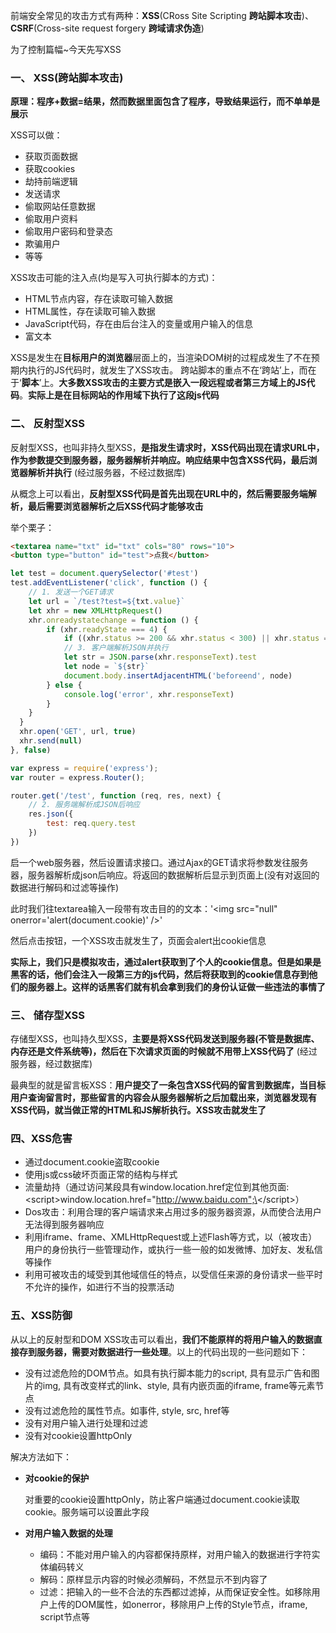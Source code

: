 前端安全常见的攻击方式有两种：**XSS**(CRoss Site Scripting **跨站脚本攻击**)、**CSRF**(Cross-site request forgery  **跨域请求伪造**)

为了控制篇幅~今天先写XSS

### 一、 XSS(跨站脚本攻击)
**原理：程序+数据=结果，然而数据里面包含了程序，导致结果运行，而不单单是展示**

XSS可以做：
- 获取页面数据
- 获取cookies
- 劫持前端逻辑
- 发送请求
- 偷取网站任意数据
- 偷取用户资料
- 偷取用户密码和登录态
- 欺骗用户
- 等等

XSS攻击可能的注入点(均是写入可执行脚本的方式)：
- HTML节点内容，存在读取可输入数据
- HTML属性，存在读取可输入数据
- JavaScript代码，存在由后台注入的变量或用户输入的信息
- 富文本

XSS是发生在**目标用户的浏览器**层面上的，当渲染DOM树的过程成发生了不在预期内执行的JS代码时，就发生了XSS攻击。
跨站脚本的重点不在‘跨站’上，而在于‘**脚本**’上。**大多数XSS攻击的主要方式是嵌入一段远程或者第三方域上的JS代码**。**实际上是在目标网站的作用域下执行了这段js代码**

### 二、 反射型XSS
反射型XSS，也叫非持久型XSS，**是指发生请求时，XSS代码出现在请求URL中，作为参数提交到服务器，服务器解析并响应。响应结果中包含XSS代码，最后浏览器解析并执行** (经过服务器，不经过数据库)

从概念上可以看出，**反射型XSS代码是首先出现在URL中的，然后需要服务端解析，最后需要浏览器解析之后XSS代码才能够攻击**

举个栗子：
```html
<textarea name="txt" id="txt" cols="80" rows="10">
<button type="button" id="test">点我</button>
```
```javascript
let test = document.querySelector('#test')
test.addEventListener('click', function () {
    // 1. 发送一个GET请求
    let url = `/test?test=${txt.value}`   
    let xhr = new XMLHttpRequest()
    xhr.onreadystatechange = function () {
        if (xhr.readyState === 4) {
            if ((xhr.status >= 200 && xhr.status < 300) || xhr.status === 304) {
            // 3. 客户端解析JSON并执行
            let str = JSON.parse(xhr.responseText).test
            let node = `${str}`
            document.body.insertAdjacentHTML('beforeend', node)
        } else {
            console.log('error', xhr.responseText)
        }
    }
  }
  xhr.open('GET', url, true)
  xhr.send(null)
}, false)
```
```javascript
var express = require('express');
var router = express.Router();

router.get('/test', function (req, res, next) {
    // 2. 服务端解析成JSON后响应
    res.json({
        test: req.query.test
    })
})
```
启一个web服务器，然后设置请求接口。通过Ajax的GET请求将参数发往服务器，服务器解析成json后响应。将返回的数据解析后显示到页面上(没有对返回的数据进行解码和过滤等操作)

此时我们往textarea输入一段带有攻击目的的文本：'\<img src="null" onerror='alert(document.cookie)' \/\>'

然后点击按钮，一个XSS攻击就发生了，页面会alert出cookie信息

**实际上，我们只是模拟攻击，通过alert获取到了个人的cookie信息。但是如果是黑客的话，他们会注入一段第三方的js代码，然后将获取到的cookie信息存到他们的服务器上。这样的话黑客们就有机会拿到我们的身份认证做一些违法的事情了**

### 三、 储存型XSS
存储型XSS，也叫持久型XSS，**主要是将XSS代码发送到服务器(不管是数据库、内存还是文件系统等)，然后在下次请求页面的时候就不用带上XSS代码了** (经过服务器，经过数据库)

最典型的就是留言板XSS：**用户提交了一条包含XSS代码的留言到数据库，当目标用户查询留言时，那些留言的内容会从服务器解析之后加载出来，浏览器发现有XSS代码，就当做正常的HTML和JS解析执行。XSS攻击就发生了**

### 四、XSS危害
- 通过document.cookie盗取cookie
- 使用js或css破坏页面正常的结构与样式
- 流量劫持（通过访问某段具有window.location.href定位到其他页面:\<script\>window.location.href="http://www.baidu.com";\<\/script\>）
- Dos攻击：利用合理的客户端请求来占用过多的服务器资源，从而使合法用户无法得到服务器响应
- 利用iframe、frame、XMLHttpRequest或上述Flash等方式，以（被攻击）用户的身份执行一些管理动作，或执行一些一般的如发微博、加好友、发私信等操作
- 利用可被攻击的域受到其他域信任的特点，以受信任来源的身份请求一些平时不允许的操作，如进行不当的投票活动

### 五、XSS防御
从以上的反射型和DOM XSS攻击可以看出，**我们不能原样的将用户输入的数据直接存到服务器，需要对数据进行一些处理**。以上的代码出现的一些问题如下：

- 没有过滤危险的DOM节点。如具有执行脚本能力的script, 具有显示广告和图片的img, 具有改变样式的link、style, 具有内嵌页面的iframe, frame等元素节点
- 没有过滤危险的属性节点。如事件, style, src, href等
- 没有对用户输入进行处理和过滤
- 没有对cookie设置httpOnly

解决方法如下：

- **对cookie的保护**

    对重要的cookie设置httpOnly，防止客户端通过document.cookie读取cookie。服务端可以设置此字段

- **对用户输入数据的处理**

    - 编码：不能对用户输入的内容都保持原样，对用户输入的数据进行字符实体编码转义
    - 解码：原样显示内容的时候必须解码，不然显示不到内容了
    - 过滤：把输入的一些不合法的东西都过滤掉，从而保证安全性。如移除用户上传的DOM属性，如onerror，移除用户上传的Style节点，iframe, script节点等
    
    
    

